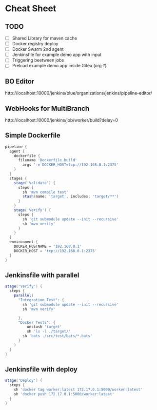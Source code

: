 
# Cheat Sheet

## TODO

* [ ] Shared Library for maven cache
* [ ] Docker registry deploy
* [ ] Docker Swarm 2nd agent
* [ ] Jenkinsfile for example demo app with input
* [ ] Triggering beetween jobs
* [ ] Preload example demo app inside Gitea (org ?)

## BO Editor

http://localhost:10000/jenkins/blue/organizations/jenkins/pipeline-editor/

## WebHooks for MultiBranch

http://localhost:10000/jenkins/job/worker/build?delay=0

## Simple Dockerfile

```groovy
pipeline {
  agent {
    dockerfile {
      filename 'Dockerfile.build'
	    args '-e DOCKER_HOST=tcp://192.168.0.1:2375'
    }
  }
  stages {
    stage('Validate') {
      steps {
        sh 'mvn compile test'
        stash(name: 'target', includes: 'target/**')
      }
    }
    stage('Verify') {
      steps {
        sh 'git submodule update --init --recursive'
        sh 'mvn verify'
      }
    }
  }
  environment {
    DOCKER_HOSTNAME = '192.168.0.1'
    DOCKER_HOST = 'tcp://192.168.0.1:2375'
  }
}
```

## Jenkinsfile with parallel

```groovy
stage('Verify') {
  steps {
    parallel(
      "Integration Test": {
        sh 'git submodule update --init --recursive'
        sh 'mvn verify'

      },
      "Docker Tests": {
	      unstash 'target'
	      sh 'ls -l ./target/'
        sh 'bats ./src/test/bats/*.bats'
      }
    )
  }
}
```

## Jenkinsfile with deploy

```groovy
stage('Deploy') {
  steps {
    sh 'docker tag worker:latest 172.17.0.1:5000/worker:latest'
    sh 'docker push 172.17.0.1:5000/worker:latest'
  }
}
```

